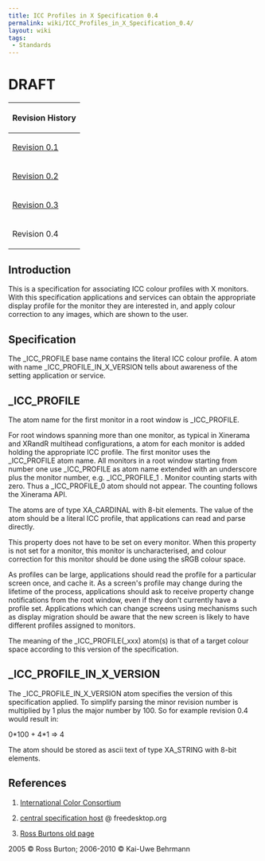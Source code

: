 ```yaml
---
title: ICC Profiles in X Specification 0.4
permalink: wiki/ICC_Profiles_in_X_Specification_0.4/
layout: wiki
tags:
 - Standards
---
```


<h1>
DRAFT

</h1>
<table>
<thead>
<tr class="header">
<th><p>Revision History</p></th>
</tr>
</thead>
<tbody>
<tr class="odd">
<td><p><a href="http://www.burtonini.com/computing/x-icc-profiles-spec-0.1.html">Revision 0.1</a></p></td>
</tr>
<tr class="even">
<td><p><a href="http://www.burtonini.com/computing/x-icc-profiles-spec-0.2.html">Revision 0.2</a></p></td>
</tr>
<tr class="odd">
<td><p><a href="http://www.freedesktop.org/wiki/OpenIcc/ICC_Profiles_in_X_Specification_0.3">Revision 0.3</a></p></td>
</tr>
<tr class="even">
<td><p>Revision 0.4</p></td>
</tr>
<tr class="odd">
</tr>
</tbody>
</table>

Introduction
------------

This is a specification for associating ICC colour profiles with X
monitors. With this specification applications and services can obtain
the appropriate display profile for the monitor they are interested in,
and apply colour correction to any images, which are shown to the user.

Specification
-------------

The \_ICC\_PROFILE base name contains the literal ICC colour profile. A
atom with name \_ICC\_PROFILE\_IN\_X\_VERSION tells about awareness of
the setting application or service.

\_ICC\_PROFILE
--------------

The atom name for the first monitor in a root window is \_ICC\_PROFILE.

For root windows spanning more than one monitor, as typical in Xinerama
and XRandR multihead configurations, a atom for each monitor is added
holding the appropriate ICC profile. The first monitor uses the
\_ICC\_PROFILE atom name. All monitors in a root window starting from
number one use \_ICC\_PROFILE as atom name extended with an underscore
plus the monitor number, e.g. \_ICC\_PROFILE\_1 . Monitor counting
starts with zero. Thus a \_ICC\_PROFILE\_0 atom should not appear. The
counting follows the Xinerama API.

The atoms are of type <span class="type">XA\_CARDINAL</span> with 8-bit
elements. The value of the atom should be a literal ICC profile, that
applications can read and parse directly.

This property does not have to be set on every monitor. When this
property is not set for a monitor, this monitor is uncharacterised, and
colour correction for this monitor should be done using the sRGB colour
space.

As profiles can be large, applications should read the profile for a
particular screen once, and cache it. As a screen's profile may change
during the lifetime of the process, applications should ask to receive
property change notifications from the root window, even if they don't
currently have a profile set. Applications which can change screens
using mechanisms such as display migration should be aware that the new
screen is likely to have different profiles assigned to monitors.

The meaning of the \_ICC\_PROFILE(\_xxx) atom(s) is that of a target
colour space according to this version of the specification.

\_ICC\_PROFILE\_IN\_X\_VERSION
------------------------------

The \_ICC\_PROFILE\_IN\_X\_VERSION atom specifies the version of this
specification applied. To simplify parsing the minor revision number is
multiplied by 1 plus the major number by 100. So for example revision
0.4 would result in:

0\*100 + 4\*1 =&gt; 4

The atom should be stored as ascii text of type XA\_STRING with 8-bit
elements.

References
----------

1. [International Color Consortium](http://www.color.org)

2. [central specification
host](http://www.freedesktop.org/wiki/Specifications/icc_profiles_in_x_spec)
@ freedesktop.org

3. [Ross Burtons old
page](http://www.burtonini.com/computing/x-icc-profiles-spec-0.2.html)

2005 © Ross Burton; 2006-2010 © Kai-Uwe Behrmann
